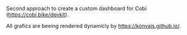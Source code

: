 Second approach to create a custom dashboard for Cobi (https://cobi.bike/devkit).

All grafics are beeing rendered dynamicly by https://konvajs.github.io/.
